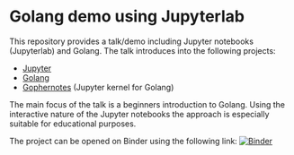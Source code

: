 # Golang demo using Jupyterlab

This repository provides a talk/demo including Jupyter notebooks (Jupyterlab) and Golang. The talk introduces into the following projects:
 * [Jupyter](https://jupyter.org) 
 * [Golang](https://golang.org)
 * [Gophernotes](https://github.com/gopherdata/gophernotes) (Jupyter kernel for Golang)

 The main focus of the talk is a beginners introduction to Golang. Using the interactive nature of the Jupyter notebooks the approach is especially suitable for educational purposes.

 The project can be opened on Binder using the following link:
 [![Binder](https://mybinder.org/badge.svg)](https://mybinder.org/v2/gh/dressedfez/demo-jupyterlab-golang/master)
